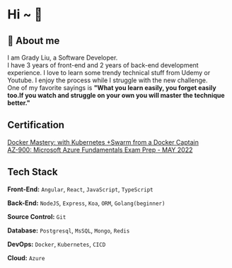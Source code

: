 # Hi ~ 👋

## 🎯 About me

I am Grady Liu, a Software Developer. </br>
I have 3 years of front-end and 2 years of back-end development experience.
I love to learn some trendy technical stuff from Udemy or Youtube.
I enjoy the process while I struggle with the new challenge.</br>
One of my favorite sayings is **"What you learn easily, you forget easily too.If you watch and struggle on your own you will master the technique better."**

## Certification

[Docker Mastery: with Kubernetes +Swarm from a Docker Captain](https://www.udemy.com/certificate/UC-5be14435-4e74-468c-820a-77905dffac2a/?utm_source=sendgrid.com&utm_medium=email&utm_campaign=email)</br>
[AZ-900: Microsoft Azure Fundamentals Exam Prep - MAY 2022](https://www.udemy.com/certificate/UC-2ffed042-6f86-461c-a8e0-1d17865d6a14/)

## Tech Stack

**Front-End:** `Angular`, `React`, `JavaScript`, `TypeScript`

**Back-End:** `NodeJS`, `Express`, `Koa`, `ORM`, `Golang(beginner)`

**Source Control:** `Git`

**Database:** `Postgresql`, `MsSQL`, `Mongo`, `Redis`

**DevOps:** `Docker`, `Kubernetes`, `CICD`

**Cloud:** `Azure`

<!---
grady982/grady982 is a ✨ special ✨ repository because its `README.md` (this file) appears on your GitHub profile.
You can click the Preview link to take a look at your changes.
--->
